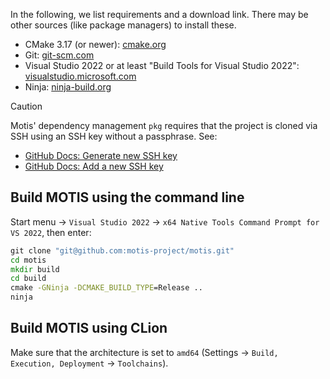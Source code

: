In the following, we list requirements and a download link. There may be other sources (like package managers) to install these.

- CMake 3.17 (or newer): [cmake.org](https://cmake.org/download/)
- Git: [git-scm.com](https://git-scm.com/download/win)
- Visual Studio 2022 or at least "Build Tools for Visual Studio 2022": [visualstudio.microsoft.com](https://visualstudio.microsoft.com/de/downloads/)
- Ninja: [ninja-build.org](https://ninja-build.org/)

> [!CAUTION]
> Motis' dependency management `pkg` requires that the project is cloned via SSH using an SSH key without a passphrase.
> See:
> - [GitHub Docs: Generate new SSH key](https://docs.github.com/en/authentication/connecting-to-github-with-ssh/generating-a-new-ssh-key-and-adding-it-to-the-ssh-agent)
> - [GitHub Docs: Add a new SSH key](https://docs.github.com/en/authentication/connecting-to-github-with-ssh/adding-a-new-ssh-key-to-your-github-account)

## Build MOTIS using the command line

Start menu -> `Visual Studio 2022` -> `x64 Native Tools Command Prompt for VS 2022`, then enter:

```bat
git clone "git@github.com:motis-project/motis.git"
cd motis
mkdir build
cd build
cmake -GNinja -DCMAKE_BUILD_TYPE=Release ..
ninja
```

## Build MOTIS using CLion

Make sure that the architecture is set to `amd64` (Settings -> `Build, Execution, Deployment` -> `Toolchains`).

